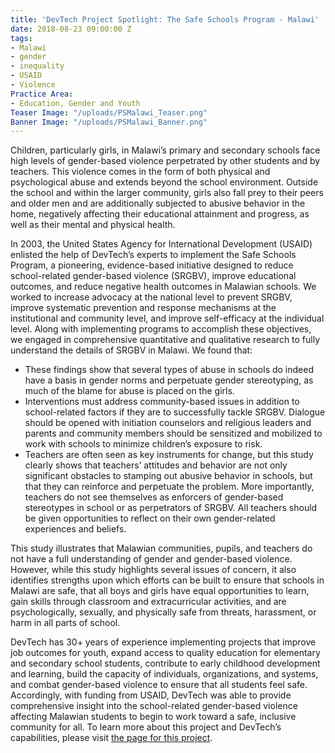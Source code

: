 ```yaml
---
title: 'DevTech Project Spotlight: The Safe Schools Program - Malawi'
date: 2018-08-23 09:00:00 Z
tags:
- Malawi
- gender
- inequality
- USAID
- Violence
Practice Area:
- Education, Gender and Youth
Teaser Image: "/uploads/PSMalawi_Teaser.png"
Banner Image: "/uploads/PSMalawi_Banner.png"
---
```


Children, particularly girls, in Malawi’s primary and secondary schools face high levels of gender-based violence perpetrated by other students and by teachers. This violence comes in the form of both physical and psychological abuse and extends beyond the school environment. Outside the school and within the larger community, girls also fall prey to their peers and older men and are additionally subjected to abusive behavior in the home, negatively affecting their educational attainment and progress, as well as their mental and physical health.  

In 2003, the United States Agency for International Development (USAID) enlisted the help of DevTech’s experts to implement the Safe Schools Program, a pioneering, evidence-based initiative designed to reduce school-related gender-based violence (SRGBV), improve educational outcomes, and reduce negative health outcomes in Malawian schools. We worked to increase advocacy at the national level to prevent SRGBV, improve systematic prevention and response mechanisms at the institutional and community level, and improve self-efficacy at the individual level. Along with implementing programs to accomplish these objectives, we engaged in comprehensive quantitative and qualitative research to fully understand the details of SRGBV in Malawi. We found that:

* These findings show that several types of abuse in schools do indeed have a basis in gender norms and perpetuate gender stereotyping, as much of the blame for abuse is placed on the girls.
* Interventions must address community-based issues in addition to school-related factors if they are to successfully tackle SRGBV. Dialogue should be opened with initiation counselors and religious leaders and parents and community members should be sensitized and mobilized to work with schools to minimize children’s exposure to risk.
* Teachers are often seen as key instruments for change, but this study clearly shows that teachers’ attitudes and behavior are not only significant obstacles to stamping out abusive behavior in schools, but that they can reinforce and perpetuate the problem. More importantly, teachers do not see themselves as enforcers of gender-based stereotypes in school or as perpetrators of SRGBV. All teachers should be given opportunities to reflect on their own gender-related experiences and beliefs.

This study illustrates that Malawian communities, pupils, and teachers do not have a full understanding of gender and gender-based violence. However, while this study highlights several issues of concern, it also identifies strengths upon which efforts can be built to ensure that schools in Malawi are safe, that all boys and girls have equal opportunities to learn, gain skills through classroom and extracurricular activities, and are psychologically, sexually, and physically safe from threats, harassment, or harm in all parts of school.

DevTech has 30+ years of experience implementing projects that improve job outcomes for youth, expand access to quality education for elementary and secondary school students, contribute to early childhood development and learning, build the capacity of individuals, organizations, and systems, and combat gender-based violence to ensure that all students feel safe. Accordingly, with funding from USAID, DevTech was able to provide comprehensive insight into the school-related gender-based violence affecting Malawian students to begin to work toward a safe, inclusive community for all. To learn more about this project and DevTech’s capabilities, please visit [the page for this project](http://devtechsys.com/projects/Safe-Schools-Program/).  
